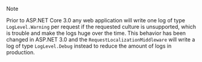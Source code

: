> [!NOTE]
> Prior to ASP.NET Core 3.0 any web application will write one log of type `LogLevel.Warning` per request if the requested culture is unsupported, which is trouble and make the logs huge over the time. This behavior has been changed in ASP.NET 3.0 and the `RequestLocalizationMiddleware` will write a log of type `LogLevel.Debug` instead to reduce the amount of logs in production.
